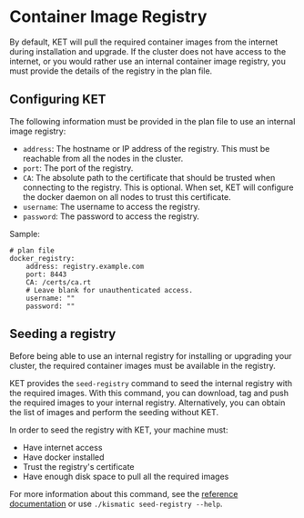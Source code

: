 # Container Image Registry

By default, KET will pull the required container images from the internet during installation
and upgrade. If the cluster does not have access to the internet, or you would rather
use an internal container image registry, you must provide the details of the registry
in the plan file.


## Configuring KET
The following information must be provided in the plan file to use an internal
image registry:
* `address`: The hostname or IP address of the registry. This must be reachable from all the nodes in the cluster.
* `port`: The port of the registry.
* `CA`: The absolute path to the certificate that should be trusted when connecting to the registry. This is optional. 
When set, KET will configure the docker daemon on all nodes to trust this certificate.
* `username`: The username to access the registry.
* `password`: The password to access the registry.

Sample:
```
# plan file
docker_registry:   
    address: registry.example.com                      
    port: 8443        
    CA: /certs/ca.rt  
    # Leave blank for unauthenticated access.
    username: ""                       
    password: ""   
```

## Seeding a registry
Before being able to use an internal registry for installing or upgrading your cluster,
the required container images must be available in the registry.

KET provides the `seed-registry` command to seed the internal registry with the
required images. With this command, you can download, tag and push the required
images to your internal registry. Alternatively, you can obtain the list of images
and perform the seeding without KET.

In order to seed the registry with KET, your machine must:
* Have internet access
* Have docker installed
* Trust the registry's certificate
* Have enough disk space to pull all the required images

For more information about this command, see the [reference documentation](./kismatic-cli/kismatic_seed-registry.md)
or use `./kismatic seed-registry --help`. 
